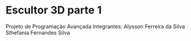 # Escultor 3D parte 1
 Projeto de Programação Avançada
Integrantes:
Alysson Ferreira da Silva
Sthefania Fernandes Silva
